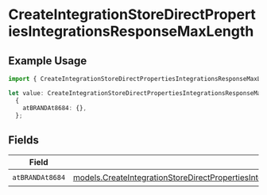 # CreateIntegrationStoreDirectPropertiesIntegrationsResponseMaxLength

## Example Usage

```typescript
import { CreateIntegrationStoreDirectPropertiesIntegrationsResponseMaxLength } from "@vercel/sdk/models/createintegrationstoredirectop.js";

let value: CreateIntegrationStoreDirectPropertiesIntegrationsResponseMaxLength =
  {
    atBRANDAt8684: {},
  };
```

## Fields

| Field                                                                                                                                                                                                      | Type                                                                                                                                                                                                       | Required                                                                                                                                                                                                   | Description                                                                                                                                                                                                |
| ---------------------------------------------------------------------------------------------------------------------------------------------------------------------------------------------------------- | ---------------------------------------------------------------------------------------------------------------------------------------------------------------------------------------------------------- | ---------------------------------------------------------------------------------------------------------------------------------------------------------------------------------------------------------- | ---------------------------------------------------------------------------------------------------------------------------------------------------------------------------------------------------------- |
| `atBRANDAt8684`                                                                                                                                                                                            | [models.CreateIntegrationStoreDirectPropertiesIntegrationsResponse200ApplicationJSONAtBRANDAt8684](../models/createintegrationstoredirectpropertiesintegrationsresponse200applicationjsonatbrandat8684.md) | :heavy_check_mark:                                                                                                                                                                                         | N/A                                                                                                                                                                                                        |